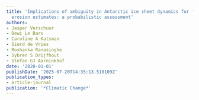 ```yaml
---
title: 'Implications of ambiguity in Antarctic ice sheet dynamics for future coastal
  erosion estimates: a probabilistic assessment'
authors:
- Jasper Verschuur
- Dewi Le Bars
- Caroline A Katsman
- Sierd de Vries
- Roshanka Ranasinghe
- Sybren S Drijfhout
- Stefan GJ Aarninkhof
date: '2020-01-01'
publishDate: '2025-07-20T14:35:13.518109Z'
publication_types:
- article-journal
publication: '*Climatic Change*'
---
```

